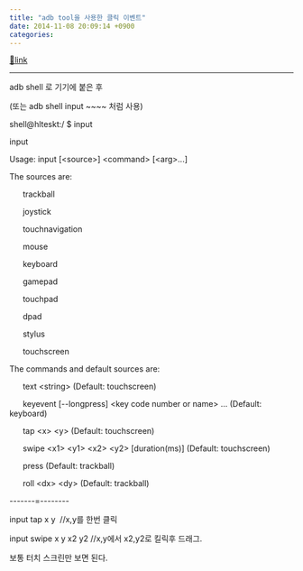 ```yaml
---
title: "adb tool을 사용한 클릭 이벤트"
date: 2014-11-08 20:09:14 +0900
categories: 
---
```

[🔗link](http://www.mins01.com/mh/tech/read/906)
***


adb shell 로 기기에 붙은 후

(또는 adb shell input ~~~~ 처럼 사용)

  


shell@hlteskt:/ $ input

input

Usage: input [&lt;source&gt;] &lt;command&gt; [&lt;arg&gt;...]

  


The sources are:

      trackball

      joystick

      touchnavigation

      mouse

      keyboard

      gamepad

      touchpad

      dpad

      stylus

      touchscreen

  


The commands and default sources are:

      text &lt;string&gt; (Default: touchscreen)

      keyevent [--longpress] &lt;key code number or name&gt; ... (Default: keyboard)

      tap &lt;x&gt; &lt;y&gt; (Default: touchscreen)

      swipe &lt;x1&gt; &lt;y1&gt; &lt;x2&gt; &lt;y2&gt; [duration(ms)] (Default: touchscreen)

      press (Default: trackball)

      roll &lt;dx&gt; &lt;dy&gt; (Default: trackball)



  


-------=--------

input tap x y  //x,y를 한번 클릭

input swipe x y x2 y2 //x,y에서 x2,y2로 킬릭후 드래그.

  


보통 터치 스크린만 보면 된다.

  
  



